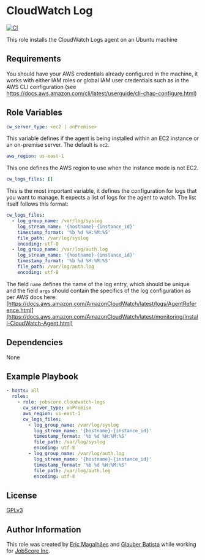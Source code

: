 CloudWatch Log
=========
[![CI](https://github.com/jobscore/ansible-role-cloudwatch-logs/actions/workflows/ci.yml/badge.svg?branch=master)](https://github.com/jobscore/ansible-role-cloudwatch-logs/actions/workflows/ci.yml)

This role installs the CloudWatch Logs agent on an Ubuntu machine

Requirements
------------

You should have your AWS credentials already configured in the machine, it works with either IAM roles or global IAM user credentials such as in the AWS CLI configuration (see https://docs.aws.amazon.com/cli/latest/userguide/cli-chap-configure.html)

Role Variables
--------------

```yaml
cw_server_type: <ec2 | onPremise>
```
This variable defines if the agent is being installed within an EC2 instance or an on-premise server. The default is `ec2`.

``` yaml
aws_region: us-east-1
```
This one defines the AWS region to use when the instance mode is not EC2.

``` yaml
cw_logs_files: []
```
This is the most important variable, it defines the configuration for logs that you want to manage. It expects a list of logs for the agent to watch. The list itself follows this format:

``` yaml
cw_logs_files:
  - log_group_name: /var/log/syslog
    log_stream_name: '{hostname}-{instance_id}'
    timestamp_format: '%b %d %H:%M:%S'
    file_path: /var/log/syslog
    encoding: utf-8
  - log_group_name: /var/log/auth.log
    log_stream_name: '{hostname}-{instance_id}'
    timestamp_format: '%b %d %H:%M:%S'
    file_path: /var/log/auth.log
    encoding: utf-8
```
The field `name` defines the name of the log entry, which should be unique and the field `args` should contain the specifics of the log configuration as per AWS docs here: [https://docs.aws.amazon.com/AmazonCloudWatch/latest/logs/AgentReference.html](https://docs.aws.amazon.com/AmazonCloudWatch/latest/monitoring/Install-CloudWatch-Agent.html)


Dependencies
------------

None

Example Playbook
----------------

``` yaml
- hosts: all
  roles:
    - role: jobscore.cloudwatch-logs
      cw_server_type: onPremise
      aws_region: us-east-1
      cw_logs_files:
        - log_group_name: /var/log/syslog
          log_stream_name: '{hostname}-{instance_id}'
          timestamp_format: '%b %d %H:%M:%S'
          file_path: /var/log/syslog
          encoding: utf-8
        - log_group_name: /var/log/auth.log
          log_stream_name: '{hostname}-{instance_id}'
          timestamp_format: '%b %d %H:%M:%S'
          file_path: /var/log/auth.log
          encoding: utf-8
```
License
-------

[GPLv3](/LICENSE)

Author Information
------------------

This role was created by [Eric Magalhães](https://emagalha.es) and [Glauber Batista](https://glauberrbatista.dev) while working for [JobScore Inc](https://jobscore.com).
